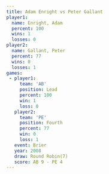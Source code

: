 ```yaml
---
title: Adam Enright vs Peter Gallant
player1:              
  name: Enright, Adam 
  percent: 100        
  wins: 1             
  losses: 0           
player2:              
  name: Gallant, Peter
  percent: 77         
  wins: 0             
  losses: 1           
games:
 - player1:        
     team: 'AB'    
     position: Lead
     percent: 100  
     win: 1        
     loss: 0       
   player2:          
     team: 'PE'      
     position: Fourth
     percent: 77     
     win: 0          
     loss: 1         
   event: Brier        
   year: 2008          
   draw: Round Robin(7)
   score: AB 9 - PE 4  
---
```

